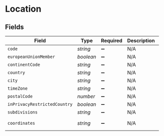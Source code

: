 # Location


## Fields

| Field                        | Type                         | Required                     | Description                  | Example                      |
| ---------------------------- | ---------------------------- | ---------------------------- | ---------------------------- | ---------------------------- |
| `code`                       | *string*                     | :heavy_minus_sign:           | N/A                          | US                           |
| `europeanUnionMember`        | *boolean*                    | :heavy_minus_sign:           | N/A                          |                              |
| `continentCode`              | *string*                     | :heavy_minus_sign:           | N/A                          | NA                           |
| `country`                    | *string*                     | :heavy_minus_sign:           | N/A                          | United States                |
| `city`                       | *string*                     | :heavy_minus_sign:           | N/A                          | Austin                       |
| `timeZone`                   | *string*                     | :heavy_minus_sign:           | N/A                          | America/Chicago              |
| `postalCode`                 | *number*                     | :heavy_minus_sign:           | N/A                          | 78732                        |
| `inPrivacyRestrictedCountry` | *boolean*                    | :heavy_minus_sign:           | N/A                          |                              |
| `subdivisions`               | *string*                     | :heavy_minus_sign:           | N/A                          | Texas                        |
| `coordinates`                | *string*                     | :heavy_minus_sign:           | N/A                          | 30.3768 -97.8935             |